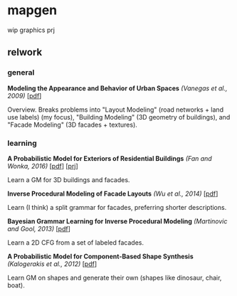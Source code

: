# mapgen
wip graphics prj

## relwork

### general

**Modeling the Appearance and Behavior of Urban Spaces** _(Vanegas et al., 2009)_ [[pdf](https://pdfs.semanticscholar.org/2fa5/555bd7300b7383e62b489169db3dd460533d.pdf)]

Overview. Breaks problems into "Layout Modeling" (road networks + land use
labels) (my focus), "Building Modeling" (3D geometry of buildings), and "Facade
Modeling" (3D facades + textures).

### learning

**A Probabilistic Model for Exteriors of Residential Buildings** _(Fan and Wonka, 2016)_ [[pdf](http://delivery.acm.org/10.1145/2920000/2910578/a155-fan.pdf?ip=128.208.7.132&id=2910578&acc=ACTIVE%20SERVICE&key=B63ACEF81C6334F5%2EF43F328D6C8418D0%2E4D4702B0C3E38B35%2E4D4702B0C3E38B35&CFID=887299011&CFTOKEN=61364073&__acm__=1511220490_69f51bc5c5d2e6c323afb8e0b2cdba88)] [[prj](https://sites.google.com/site/lubinfan/publications/2016-bldg-exteriors-model)]

Learn a GM for 3D buildings and facades.

**Inverse Procedural Modeling of Facade Layouts** _(Wu et al., 2014)_ [[pdf](http://peterwonka.net/Publications/pdfs/2014.SG.Wu.InverseFacadeModeling.pdf)]

Learn (I think) a split grammar for facades, preferring shorter descriptions.

**Bayesian Grammar Learning for Inverse Procedural Modeling** _(Martinovic and Gool, 2013)_ [[pdf](http://ieeexplore.ieee.org/stamp/stamp.jsp?arnumber=6618877)]

Learn a 2D CFG from a set of labeled facades.

**A Probabilistic Model for Component-Based Shape Synthesis** _(Kalogerakis et al., 2012)_ [[pdf](http://people.cs.umass.edu/~kalo/papers/ShapeSynthesis/ShapeSynthesis.pdf)]

Learn GM on shapes and generate their own (shapes like dinosaur, chair, boat).

